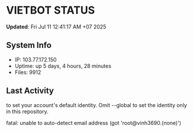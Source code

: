 # VIETBOT STATUS
**Updated**: Fri Jul 11 12:41:17 AM +07 2025

## System Info
- IP: 103.77.172.150
- Uptime: up 5 days, 4 hours, 28 minutes
- Files: 9912

## Last Activity

to set your account's default identity.
Omit --global to set the identity only in this repository.

fatal: unable to auto-detect email address (got 'root@vinh3690.(none)')
